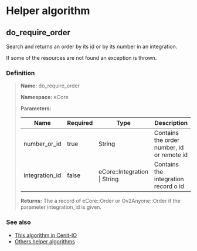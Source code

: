 # Helper algorithm

## do_require_order

Search and returns an order by its id or by its number in an integration.

If some of the resources are not found an exception is thrown.
    
### Definition

> **Name:** do_require_order
> 
> **Namespace:** eCore
>
> **Parameters:**
> 
> | Name | Required | Type | Description |
> | ---- | -------- | ---- | ----------- |
> | number_or_id | true | String | Contains the order number, id or remote id |
> | integration_id | false | eCore::Integration \| String | Contains the integration record o id |
>
> **Returns:** The a record of eCore::Order or Ov2Anyone::Order if the parameter integration_id is given.

### See also
* [This algorithm in Cenit-IO](https://cenit.io/algorithm?f[name][40703][o]=is&f[name][40703][v]=do_require_order&f[namespace][40840][v]=eCore)
* [Others helper algorithms](overview?id=do_require_order)